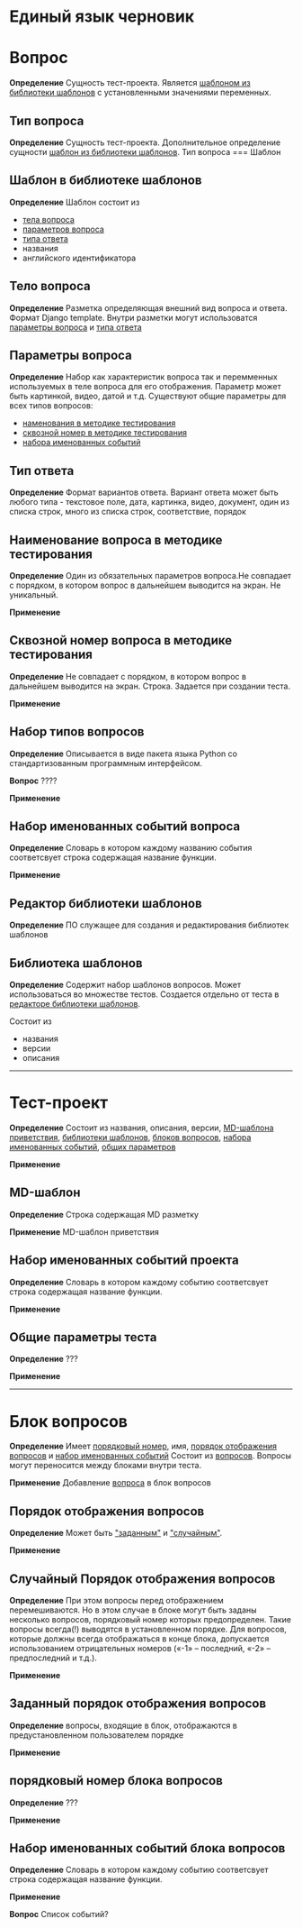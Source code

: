 # Единый язык черновик

# Вопрос
**Определение** Сущность тест-проекта. Является [шаблоном из библиотеки шаблонов](#шаблон-в-библиотеке-шаблонов) с установленными значениями переменных. 

## Тип вопроса
**Определение** Сущность тест-проекта. Дополнительное определение сущности [шаблон из библиотеки шаблонов](#шаблон-в-библиотеке-шаблонов). Тип вопроса === Шаблон 


## Шаблон в библиотеке шаблонов

**Определение** Шаблон состоит из 
- [тела вопроса](#тело-вопроса)
- [параметров вопроса](#параметры-вопроса)
- [типа ответа](#тип-ответа)
- названия
- английского идентификатора


## Тело вопроса
**Определение** Разметка определяющая внешний вид вопроса и ответа. Формат Django template. Внутри разметки могут использоватся [параметры вопроса](#параметры-вопроса) и [типа ответа](#тип-ответа)
 



## Параметры вопроса
**Определение** Набор как характеристик вопроса так и перемменных используемых в теле вопроса для его отображения. Параметр может быть картинкой, видео, датой и т.д. 
Существуют общие параметры для всех типов вопросов:
- [наменования в методике тестирования](#наименование-вопроса-в-методике-тестирования) 
- [сквозной номер в методике тестирования](#сквозной-номер-вопроса-в-методике-тестирования)
- [набора именованных событий](#набор-именованных-событий-вопроса )


## Тип ответа
**Определение** Формат вариантов ответа. Вариант ответа может быть любого типа - текстовое поле, дата, картинка, видео, документ, один из списка строк, много из списка строк, соответствие, порядок


## Наименование вопроса в методике тестирования
**Определение** Один из обязательных параметров вопроса.Не совпадает с порядком, в котором вопрос в дальнейшем выводится на экран. Не уникальный.

**Применение**

## Сквозной номер вопроса в методике тестирования
**Определение** Не совпадает с порядком, в котором вопрос в дальнейшем выводится на экран. Строка. Задается при создании теста.

**Применение**


## Набор типов вопросов
**Определение** Описывается в виде пакета языка Python со стандартизованным программным интерфейсом.

**Вопрос** ????

**Применение** 

## Набор именованных событий вопроса
**Определение** Словарь в котором каждому названию события соответсвует строка содержащая название функции.

**Применение** 


## Редактор библиотеки шаблонов

**Определение** ПО служащее для создания и редактирования библиотек шаблонов

## Библиотека шаблонов

**Определение** Содержит набор шаблонов вопросов. Может использоваться во множестве тестов. Создается отдельно от теста в [редакторе библиотеки шаблонов](#редактор-библиотеки-шаблонов).

Состоит из
- названия
- версии
- описания


---


# Тест-проект
**Определение** Состоит из названия, описания, версии, [MD-шаблона приветствия](#md-шаблон), [библиотеки шаблонов](#библиотека-шаблонов), [блоков вопросов](#блок-вопросов), [набора именованных событий](#набор-именованных-событий-проекта), [общих параметров](#общие-параметры-теста)

**Применение**




## MD-шаблон
**Определение** Строка содержащая MD разметку

**Применение** MD-шаблон приветствия

## Набор именованных событий проекта
**Определение** Словарь в котором каждому событию соответсвует строка содержащая название функции.

**Применение** 

## Общие параметры теста
**Определение** ???

**Применение** 

---


# Блок вопросов
**Определение** Имеет [порядковый номер](#порядковый-номер-блока-вопросов), имя, [порядок отображения вопросов](#порядок-отображения-вопросов) и [набор именованных событий](#набор-именованных-событий-блока-вопросов)  Состоит из [вопросов](#вопрос). Вопросы могут переносится между блоками внутри теста.

**Применение** Добавление [вопроса](#вопрос) в блок вопросов

## Порядок отображения вопросов
**Определение** Может быть ["заданным"](#заданный-порядок-отображения-вопросов) и ["случайным"](#случайный-порядок-отображения-вопросов).

**Применение**

## Случайный Порядок отображения вопросов
**Определение** При этом вопросы перед отображением перемешиваются. Но в этом случае в блоке могут быть заданы несколько вопросов, порядковый номер которых предопределен. Такие вопросы всегда(!) выводятся в установленном порядке. Для вопросов, которые должны всегда отображаться в конце блока, допускается использованием отрицательных номеров («-1» – последний, «-2» – предпоследний и т.д.).

**Применение** 

## Заданный порядок отображения вопросов
**Определение** вопросы, входящие в блок, отображаются в предустановленном пользователем порядке 

**Применение**


## порядковый номер блока вопросов
**Определение** ???

**Применение**

## Набор именованных событий блока вопросов
**Определение** Словарь в котором каждому событию соответсвует строка содержащая название функции.

**Применение** 

**Вопрос** Список событий?





